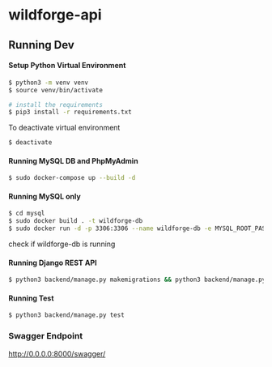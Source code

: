 # wildforge-api

## Running Dev

#### Setup Python Virtual Environment
```bash
$ python3 -m venv venv
$ source venv/bin/activate

# install the requirements
$ pip3 install -r requirements.txt
```

To deactivate virtual environment
```bash
$ deactivate
```

#### Running MySQL DB and PhpMyAdmin
```bash
$ sudo docker-compose up --build -d
```

#### Running MySQL only
```bash
$ cd mysql
$ sudo docker build . -t wildforge-db
$ sudo docker run -d -p 3306:3306 --name wildforge-db -e MYSQL_ROOT_PASSWORD=1234 wildforge-db
```

check if wildforge-db is running 

#### Running Django REST API
```bash
$ python3 backend/manage.py makemigrations && python3 backend/manage.py migrate && python3 backend/manage.py runserver 0.0.0.0:8000
```

#### Running Test
```bash
$ python3 backend/manage.py test
```

### Swagger Endpoint
http://0.0.0.0:8000/swagger/